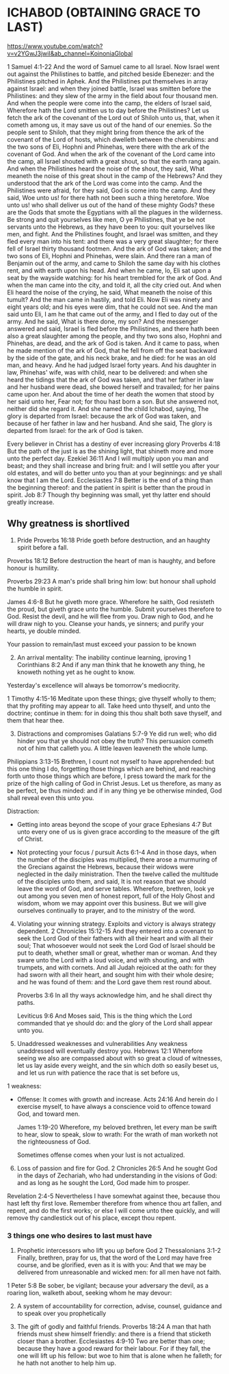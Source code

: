 # ICHABOD (OBTAINING GRACE TO LAST)
https://www.youtube.com/watch?v=v2YGwJ3jwiI&ab_channel=KoinoniaGlobal

1 Samuel 4:1-22 And the word of Samuel came to all Israel. Now Israel went out against the Philistines to battle, and pitched beside Ebenezer: and the Philistines pitched in Aphek.
And the Philistines put themselves in array against Israel: and when they joined battle, Israel was smitten before the Philistines: and they slew of the army in the field about four thousand men.
And when the people were come into the camp, the elders of Israel said, Wherefore hath the Lord smitten us to day before the Philistines? Let us fetch the ark of the covenant of the Lord out of Shiloh unto us, that, when it cometh among us, it may save us out of the hand of our enemies.
So the people sent to Shiloh, that they might bring from thence the ark of the covenant of the Lord of hosts, which dwelleth between the cherubims: and the two sons of Eli, Hophni and Phinehas, were there with the ark of the covenant of God.
And when the ark of the covenant of the Lord came into the camp, all Israel shouted with a great shout, so that the earth rang again.
And when the Philistines heard the noise of the shout, they said, What meaneth the noise of this great shout in the camp of the Hebrews? And they understood that the ark of the Lord was come into the camp.
And the Philistines were afraid, for they said, God is come into the camp. And they said, Woe unto us! for there hath not been such a thing heretofore.
Woe unto us! who shall deliver us out of the hand of these mighty Gods? these are the Gods that smote the Egyptians with all the plagues in the wilderness.
Be strong and quit yourselves like men, O ye Philistines, that ye be not servants unto the Hebrews, as they have been to you: quit yourselves like men, and fight.
And the Philistines fought, and Israel was smitten, and they fled every man into his tent: and there was a very great slaughter; for there fell of Israel thirty thousand footmen.
And the ark of God was taken; and the two sons of Eli, Hophni and Phinehas, were slain.
And there ran a man of Benjamin out of the army, and came to Shiloh the same day with his clothes rent, and with earth upon his head.
And when he came, lo, Eli sat upon a seat by the wayside watching: for his heart trembled for the ark of God. And when the man came into the city, and told it, all the city cried out.
And when Eli heard the noise of the crying, he said, What meaneth the noise of this tumult? And the man came in hastily, and told Eli.
Now Eli was ninety and eight years old; and his eyes were dim, that he could not see.
And the man said unto Eli, I am he that came out of the army, and I fled to day out of the army. And he said, What is there done, my son?
And the messenger answered and said, Israel is fled before the Philistines, and there hath been also a great slaughter among the people, and thy two sons also, Hophni and Phinehas, are dead, and the ark of God is taken.
And it came to pass, when he made mention of the ark of God, that he fell from off the seat backward by the side of the gate, and his neck brake, and he died: for he was an old man, and heavy. And he had judged Israel forty years.
And his daughter in law, Phinehas' wife, was with child, near to be delivered: and when she heard the tidings that the ark of God was taken, and that her father in law and her husband were dead, she bowed herself and travailed; for her pains came upon her.
And about the time of her death the women that stood by her said unto her, Fear not; for thou hast born a son. But she answered not, neither did she regard it.
And she named the child Ichabod, saying, The glory is departed from Israel: because the ark of God was taken, and because of her father in law and her husband.
And she said, The glory is departed from Israel: for the ark of God is taken.

Every believer in Christ has a destiny of ever increasing glory
  Proverbs 4:18 But the path of the just is as the shining light, that shineth more and more unto the perfect day.
  Ezekiel 36:11 And I will multiply upon you man and beast; and they shall increase and bring fruit: and I will settle you after your old estates, and will do better unto you than at your beginnings: and ye shall know that I am the Lord.
  Ecclesiastes 7:8 Better is the end of a thing than the beginning thereof: and the patient in spirit is better than the proud in spirit.
  Job 8:7 Though thy beginning was small, yet thy latter end should greatly increase.

## Why greatness is shortlived
1. Pride
  Proverbs 16:18 Pride goeth before destruction, and an haughty spirit before a fall.

  Proverbs 18:12 Before destruction the heart of man is haughty, and before honour is humility.

  Proverbs 29:23 A man's pride shall bring him low: but honour shall uphold the humble in spirit.

  James 4:6-8 But he giveth more grace. Wherefore he saith, God resisteth the proud, but giveth grace unto the humble.
  Submit yourselves therefore to God. Resist the devil, and he will flee from you.
  Draw nigh to God, and he will draw nigh to you. Cleanse your hands, ye sinners; and purify your hearts, ye double minded.

  Your passion to remain/last must exceed your passion to be known

2. An arrival mentality: The inability continue learning, iproving
  1 Corinthians 8:2 And if any man think that he knoweth any thing, he knoweth nothing yet as he ought to know.

  Yesterday's excellence will always be tomorrow's mediocrity.

  1 Timothy 4:15-16 Meditate upon these things; give thyself wholly to them; that thy profiting may appear to all.
  Take heed unto thyself, and unto the doctrine; continue in them: for in doing this thou shalt both save thyself, and them that hear thee.

3. Distractions and compromises
  Galatians 5:7-9 Ye did run well; who did hinder you that ye should not obey the truth?
  This persuasion cometh not of him that calleth you.
  A little leaven leaveneth the whole lump.

  Philippians 3:13-15 Brethren, I count not myself to have apprehended: but this one thing I do, forgetting those things which are behind, and reaching forth unto those things which are before,
  I press toward the mark for the prize of the high calling of God in Christ Jesus.
  Let us therefore, as many as be perfect, be thus minded: and if in any thing ye be otherwise minded, God shall reveal even this unto you.

  Distraction: 
  - Getting into areas beyond the scope of your grace
    Ephesians 4:7 But unto every one of us is given grace according to the measure of the gift of Christ.

  - Not protecting your focus / pursuit
    Acts 6:1-4 And in those days, when the number of the disciples was multiplied, there arose a murmuring of the Grecians against the Hebrews, because their widows were neglected in the daily ministration.
    Then the twelve called the multitude of the disciples unto them, and said, It is not reason that we should leave the word of God, and serve tables.
    Wherefore, brethren, look ye out among you seven men of honest report, full of the Holy Ghost and wisdom, whom we may appoint over this business.
    But we will give ourselves continually to prayer, and to the ministry of the word.

4. Violating your winning strategy.
  Exploits and victory is always strategy dependent.
    2 Chronicles 15:12-15 And they entered into a covenant to seek the Lord God of their fathers with all their heart and with all their soul;
    That whosoever would not seek the Lord God of Israel should be put to death, whether small or great, whether man or woman.
    And they sware unto the Lord with a loud voice, and with shouting, and with trumpets, and with cornets.
    And all Judah rejoiced at the oath: for they had sworn with all their heart, and sought him with their whole desire; and he was found of them: and the Lord gave them rest round about.

    Proverbs 3:6 In all thy ways acknowledge him, and he shall direct thy paths.
    
    Leviticus 9:6 And Moses said, This is the thing which the Lord commanded that ye should do: and the glory of the Lord shall appear unto you.

5. Unaddressed weaknesses and vulnerabilities
  Any weakness unaddressed will eventually destroy you.
    Hebrews 12:1 Wherefore seeing we also are compassed about with so great a cloud of witnesses, let us lay aside every weight, and the sin which doth so easily beset us, and let us run with patience the race that is set before us,

  1 weakness:
  - Offense: It comes with growth and increase.
    Acts 24:16 And herein do I exercise myself, to have always a conscience void to offence toward God, and toward men.

    James 1:19-20 Wherefore, my beloved brethren, let every man be swift to hear, slow to speak, slow to wrath:
    For the wrath of man worketh not the righteousness of God.

    Sometimes offense comes when your lust is not actualized.

6. Loss of passion and fire for God.
  2 Chronicles 26:5 And he sought God in the days of Zechariah, who had understanding in the visions of God: and as long as he sought the Lord, God made him to prosper.

  Revelation 2:4-5 Nevertheless I have somewhat against thee, because thou hast left thy first love.
  Remember therefore from whence thou art fallen, and repent, and do the first works; or else I will come unto thee quickly, and will remove thy candlestick out of his place, except thou repent.

### 3 things one who desires to last must have
1. Prophetic intercessors who lift you up before God
  2 Thessalonians 3:1-2 Finally, brethren, pray for us, that the word of the Lord may have free course, and be glorified, even as it is with you:
  And that we may be delivered from unreasonable and wicked men: for all men have not faith.

  1 Peter 5:8 Be sober, be vigilant; because your adversary the devil, as a roaring lion, walketh about, seeking whom he may devour:

2. A system of accountability for correction, advise, counsel, guidance and to speak over you prophetically

3. The gift of godly and faithful friends.
  Proverbs 18:24 A man that hath friends must shew himself friendly: and there is a friend that sticketh closer than a brother.
  Ecclesiastes 4:9-10 Two are better than one; because they have a good reward for their labour.
  For if they fall, the one will lift up his fellow: but woe to him that is alone when he falleth; for he hath not another to help him up.
